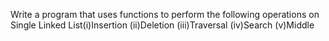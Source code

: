 
Write a program that uses functions to perform the following operations on Single Linked List(i)Insertion (ii)Deletion (iii)Traversal (iv)Search (v)Middle
